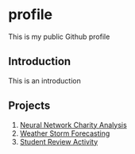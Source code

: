# profile
This is my public Github profile

## Introduction

This is an introduction

## Projects

1. [Neural Network Charity Analysis](https://knwachuk.github.io/Neural_Network_Charity_Analysis/)
2. [Weather Storm Forecasting](https://knwachuk.github.io/Neural_Network_Charity_Analysis/)
3. [Student Review Activity](project_2.html)
